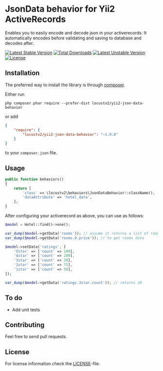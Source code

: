 # JsonData behavior for Yii2 ActiveRecords
Enables you to easily encode and decode json in your activerecords. It automatically encodes before validating and saving to database and decodes after.

[![Latest Stable Version](https://poser.pugx.org/locustv2/yii2-json-data-behavior/v/stable)](https://packagist.org/packages/locustv2/yii2-json-data-behavior)
[![Total Downloads](https://poser.pugx.org/locustv2/yii2-json-data-behavior/downloads)](https://packagist.org/packages/locustv2/yii2-json-data-behavior)
[![Latest Unstable Version](https://poser.pugx.org/locustv2/yii2-json-data-behavior/v/unstable)](https://packagist.org/packages/locustv2/yii2-json-data-behavior)
[![License](https://poser.pugx.org/locustv2/yii2-json-data-behavior/license)](https://packagist.org/packages/locustv2/yii2-json-data-behavior)


## Installation

The preferred way to install the library is through [composer](https://getcomposer.org/download/).

Either run
```
php composer.phar require --prefer-dist locustv2/yii2-json-data-behavior
```

or add
```json
{
    "require": {
        "locustv2/yii2-json-data-behavior": "~1.0.0"
    }
}
```
to your `composer.json` file.

## Usage

```php
public function behaviors()
{
    return [
        'class' => \locustv2\behaviors\JsonDataBehavior::className(),
        'dataAttribute' => 'hotel_data',
    ];
}
```
After configuring your activerecord as above, you can use as follows:
```php
$model = Hotel::find()->one();

var_dump($model->getData('rooms')); // assume it returns a list of rooms
var_dump($model->getData('rooms.0.price')); // to get rooms data

$model->setData('ratings', [
    '5star' => ['count' => 100],
    '4star' => ['count' => 200],
    '3star' => ['count' => 20],
    '2star' => ['count' => 75],
    '1star' => ['count' => 50],
]);

var_dump($model->getData('ratings.3star.count')); // returns 20
```


## To do
 - Add unit tests

## Contributing
Feel free to send pull requests.


## License
For license information check the [LICENSE](LICENSE.md)-file.
